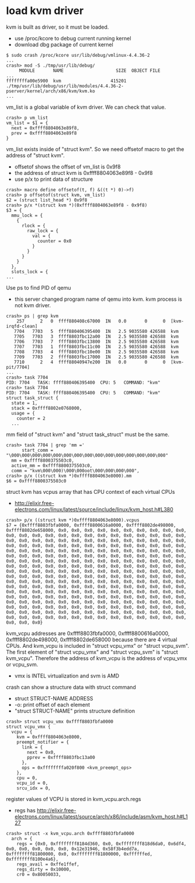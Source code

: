 
# load kvm driver

kvm is built as driver, so it must be loaded.
* use /proc/kcore to debug current running kernel
* download dbg package of current kernel
```
$ sudo crash /proc/kcore usr/lib/debug/vmlinux-4.4.36-2
...
crash> mod -S ./tmp/usr/lib/debug/
     MODULE       NAME                    SIZE  OBJECT FILE
...
ffffffffa00e5900  kvm                   415201  ./tmp/usr/lib/debug/usr/lib/modules/4.4.36-2-pserver/kernel/arch/x86/kvm/kvm.ko
...
```

vm_list is a global variable of kvm driver. We can check that value.
```
crash> p vm_list
vm_list = $1 = {
  next = 0xffff8804063e89f8, 
  prev = 0xffff8804063e89f8
}
```

vm_list exists inside of "struct kvm". So we need offsetof macro to get the address of "struct kvm".
* offsetof shows the offset of vm_list is 0x9f8
* the address of struct kvm is 0xffff8804063e89f8 - 0x9f8
* use p/x to print data of structure
```
crash> macro define offsetof(t, f) &((t *) 0)->f)
crash> p offsetof(struct kvm, vm_list)
$2 = (struct list_head *) 0x9f8
crash> p/x *(struct kvm *)(0xffff8804063e89f8 - 0x9f8)
$3 = {
  mmu_lock = {
    {
      rlock = {
        raw_lock = {
          val = {
            counter = 0x0
          }
        }
      }
    }
  }, 
  slots_lock = {
...
```

Use ps to find PID of qemu
* this server changed program name of qemu into kvm. kvm process is not kvm driver.
```
crash> ps | grep kvm
    257      2   0  ffff880408c67000  IN   0.0       0      0  [kvm-irqfd-clean]
   7704   7703   5  ffff880406395400  IN   2.5 9035580 426588  kvm
   7705   7703   3  ffff8803fbc12a00  IN   2.5 9035580 426588  kvm
   7706   7703   7  ffff8803fbc13800  IN   2.5 9035580 426588  kvm
   7707   7703   1  ffff8803fbc11c00  IN   2.5 9035580 426588  kvm
   7708   7703   4  ffff8803fbc10e00  IN   2.5 9035580 426588  kvm
   7709   7703   2  ffff8803fbc17000  IN   2.5 9035580 426588  kvm
   7710      2   4  ffff88040947e200  IN   0.0       0      0  [kvm-pit/7704]
...
crash> task 7704
PID: 7704   TASK: ffff880406395400  CPU: 5   COMMAND: "kvm"
crash> task 7704
PID: 7704   TASK: ffff880406395400  CPU: 5   COMMAND: "kvm"
struct task_struct {
  state = 1, 
  stack = 0xffff8802e0768000, 
  usage = {
    counter = 2
  ...
```

mm field of "struct kvm" and "struct task_struct" must be the same.
```
crash> task 7704 | grep 'mm ='
      start_comm = "\000\000\000\000\000\000\000\000\000\000\000\000\000\000\000"
  mm = 0xffff8800375503c0, 
  active_mm = 0xffff8800375503c0, 
  comm = "kvm\000\000)\000\000oot\000\000\000\000", 
crash> p/x ((struct kvm *)0xffff8804063e8000).mm
$6 = 0xffff8800375503c0
```

struct kvm has vcpus array that has CPU context of each virtual CPUs
* http://elixir.free-electrons.com/linux/latest/source/include/linux/kvm_host.h#L380
```
crash> p/x ((struct kvm *)0xffff8804063e8000).vcpus
$7 = {0xffff8803fbfa0000, 0xffff8800616a0000, 0xffff8802de498000, 0xffff8802de658000, 0x0, 0x0, 0x0, 0x0, 0x0, 0x0, 0x0, 0x0, 0x0, 0x0, 0x0, 0x0, 0x0, 0x0, 0x0, 0x0, 0x0, 0x0, 0x0, 0x0, 0x0, 0x0, 0x0, 0x0, 0x0, 0x0, 0x0, 0x0, 0x0, 0x0, 0x0, 0x0, 0x0, 0x0, 0x0, 0x0, 0x0, 0x0, 0x0, 0x0, 0x0, 0x0, 0x0, 0x0, 0x0, 0x0, 0x0, 0x0, 0x0, 0x0, 0x0, 0x0, 0x0, 0x0, 0x0, 0x0, 0x0, 0x0, 0x0, 0x0, 0x0, 0x0, 0x0, 0x0, 0x0, 0x0, 0x0, 0x0, 0x0, 0x0, 0x0, 0x0, 0x0, 0x0, 0x0, 0x0, 0x0, 0x0, 0x0, 0x0, 0x0, 0x0, 0x0, 0x0, 0x0, 0x0, 0x0, 0x0, 0x0, 0x0, 0x0, 0x0, 0x0, 0x0, 0x0, 0x0, 0x0, 0x0, 0x0, 0x0, 0x0, 0x0, 0x0, 0x0, 0x0, 0x0, 0x0, 0x0, 0x0, 0x0, 0x0, 0x0, 0x0, 0x0, 0x0, 0x0, 0x0, 0x0, 0x0, 0x0, 0x0, 0x0, 0x0, 0x0, 0x0, 0x0, 0x0, 0x0, 0x0, 0x0, 0x0, 0x0, 0x0, 0x0, 0x0, 0x0, 0x0, 0x0, 0x0, 0x0, 0x0, 0x0, 0x0, 0x0, 0x0, 0x0, 0x0, 0x0, 0x0, 0x0, 0x0, 0x0, 0x0, 0x0, 0x0, 0x0, 0x0, 0x0, 0x0, 0x0, 0x0, 0x0, 0x0, 0x0, 0x0, 0x0, 0x0, 0x0, 0x0, 0x0, 0x0, 0x0, 0x0, 0x0, 0x0, 0x0, 0x0, 0x0, 0x0, 0x0, 0x0, 0x0, 0x0, 0x0, 0x0, 0x0, 0x0, 0x0, 0x0, 0x0, 0x0, 0x0, 0x0, 0x0, 0x0, 0x0, 0x0, 0x0, 0x0, 0x0, 0x0, 0x0, 0x0, 0x0, 0x0, 0x0, 0x0, 0x0, 0x0, 0x0, 0x0, 0x0, 0x0, 0x0, 0x0, 0x0, 0x0, 0x0, 0x0, 0x0, 0x0, 0x0, 0x0, 0x0, 0x0, 0x0, 0x0, 0x0, 0x0, 0x0, 0x0, 0x0, 0x0, 0x0, 0x0, 0x0, 0x0, 0x0, 0x0, 0x0, 0x0, 0x0, 0x0, 0x0, 0x0, 0x0, 0x0, 0x0, 0x0, 0x0, 0x0}
```

kvm_vcpu addresses are 0xffff8803fbfa0000, 0xffff8800616a0000, 0xffff8802de498000, 0xffff8802de658000 because there are 4 virtual CPUs.
And kvm_vcpu is included in "struct vcpu_vmx" or "struct vcpu_svm". The first element of "struct vcpu_vmx" and "struct vcpu_svm" is "struct kvm_vcpu". Therefore the address of kvm_vcpu is the address of vcpu_vmx or vcpu_svm.
* vmx is INTEL virtualization and svm is AMD

crash can show a structure data with struct command
* struct STRUCT-NAME ADDRESS
* -o: print offset of each element
* "struct STRUCT-NAME" prints structure definition
```
crash> struct vcpu_vmx 0xffff8803fbfa0000
struct vcpu_vmx {
  vcpu = {
    kvm = 0xffff8804063e8000, 
    preempt_notifier = {
      link = {
        next = 0x0, 
        pprev = 0xffff8803fbc13a00
      }, 
      ops = 0xffffffffa020f800 <kvm_preempt_ops>
    }, 
    cpu = 0, 
    vcpu_id = 0, 
    srcu_idx = 0, 
```

register values of VCPU is stored in kvm_vcpu.arch.regs
* regs has http://elixir.free-electrons.com/linux/latest/source/arch/x86/include/asm/kvm_host.h#L127
```
crash> struct -x kvm_vcpu.arch 0xffff8803fbfa0000
  arch = {
    regs = {0x0, 0xffffffff8184d360, 0x0, 0xffffffff818d6da0, 0x6df4, 0x0, 0x0, 0x0, 0x0, 0x0, 0x12e31946, 0x58f3b4edd7a, 0xffffffff81800000, 0x0, 0xffffffff81800000, 0xffffffed, 0xffffffff8100e4a6}, 
    regs_avail = 0xffe1ffef, 
    regs_dirty = 0x10000, 
    cr0 = 0x80050033, 
```

